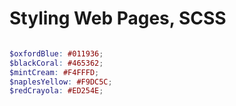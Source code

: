 # Styling Web Pages, SCSS


```scss

$oxfordBlue: #011936;
$blackCoral: #465362;
$mintCream: #F4FFFD;
$naplesYellow: #F9DC5C;
$redCrayola: #ED254E;
```